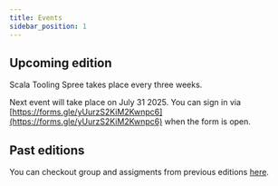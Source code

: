 ```yaml
---
title: Events
sidebar_position: 1
---
```


## Upcoming edition

Scala Tooling Spree takes place every three weeks.

Next event will take place on July 31 2025.
You can sign in via [https://forms.gle/yUurzS2KiM2Kwnpc6](https://forms.gle/yUurzS2KiM2Kwnpc6) when the form is open.

## Past editions

You can checkout group and assigments from previous editions [here](https://docs.google.com/spreadsheets/d/1XesIsijR1jKlt5K2cStz0D5yEw7cS30146_PjjVf0dk/edit?gid=0#gid=0).
